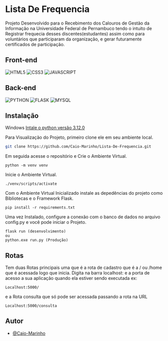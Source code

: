 # Lista De Frequencia

Projeto Desenvolvido para o
Recebimento dos Calouros de Gestão da Informação na Universidade Federal de Pernambuco
tendo o intuito de Registrar frequecia desses discentes(estudantes) assim como para voluntários que participaram
da organização, e gerar futuramente certificados de participação.

## Front-end
![HTML5](https://img.shields.io/badge/-HTML-black?logo=HTML5&style=social)
![CSS3](https://img.shields.io/badge/-CSS-black?logo=css3&style=social)
![JAVASCRIPT](https://img.shields.io/badge/-JS-black?logo=javascript&style=social)

## Back-end
![PYTHON](https://img.shields.io/badge/-PYTHON-black?logo=python&style=social)
![FLASK](https://img.shields.io/badge/-FLASK-black?logo=flask&style=social)
![MYSQL](https://img.shields.io/badge/-MYSQL-black?logo=mysql&style=social)

## Instalação

Windows
[Intale o python versão 3.12.0](https://www.python.org/downloads/release/python-3120/)
    
Para Visualização do Projeto, primeiro clone ele em seu ambiente local.

```bash
git clone https://github.com/Caio-Marinho/Lista-De-Frequencia.git
```

Em seguida acesse o repositório e Crie o Ambiente Virtual.

```
python -m venv venv
```
Inicie o Ambiente Virtual.
```
./venv/scripts/activate
```
Com o Ambiente Virtual Inicializado instale as depedências do projeto como Bibliotecas e o Framework Flask.
```
pip install -r requirements.txt
```
Uma vez Instalado, configure a conexão com o banco de dados no arquivo config.py e você pode iniciar o Projeto.
    
```
flask run (desenvolvimento)
ou
python.exe run.py (Produção)
```
## Rotas
Tem duas Rotas principais 
uma que é a rota de cadastro que é a / ou /home que é acessada logo que inicia.
Digita na barra localhost: e a porta de acesso a sua aplicação quando ela estiver sendo executada ex:
```
Localhost:5000/ 
```
e a Rota consulta que só pode ser acessada passando a rota na URL
```
Localhost:5000/consulta
```
## Autor

- [@Caio-Marinho](https://github.com/Caio-Marinho)

